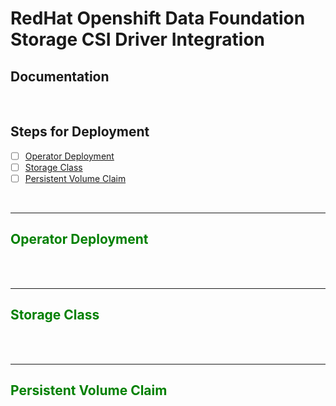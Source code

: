 # RedHat Openshift Data Foundation Storage CSI Driver Integration


## Documentation

<br>

## Steps for Deployment
- [ ] [Operator Deployment](#Operator-Deployment)
- [ ] [Storage Class](#Storage-Class)
- [ ] [Persistent Volume Claim](#Persistent-Volume-Claim)

</br>

------
## <span style="color:green"><b>Operator Deployment</span></b>

<br>


</br>

------
## <span style="color:green"><b>Storage Class</span></b>

<br>



</br>

------
## <span style="color:green"><b>Persistent Volume Claim</span></b>

<br>

